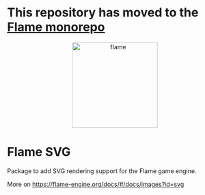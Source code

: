 # This repository has moved to the [Flame monorepo](https://github.com/flame-engine/flame/tree/main/packages/flame_svg)

<p align="center">
  <a href="https://flame-engine.org">
    <img alt="flame" width="200px" src="https://user-images.githubusercontent.com/6718144/101553774-3bc7b000-39ad-11eb-8a6a-de2daa31bd64.png">
  </a>
</p>

# Flame SVG

Package to add SVG rendering support for the Flame game engine.

More on https://flame-engine.org/docs/#/docs/images?id=svg

